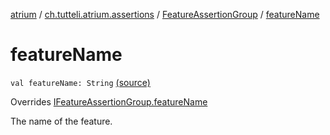 [atrium](../../index.md) / [ch.tutteli.atrium.assertions](../index.md) / [FeatureAssertionGroup](index.md) / [featureName](.)

# featureName

`val featureName: String` [(source)](https://github.com/robstoll/atrium/tree/master/atrium-assertions/src/main/kotlin/ch/tutteli/atrium/assertions/FeatureAssertionGroup.kt#L12)

Overrides [IFeatureAssertionGroup.featureName](../-i-feature-assertion-group/feature-name.md)

The name of the feature.

